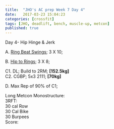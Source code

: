 ```yaml
---
title:  "JHO's AC prep Week 7 Day 4"
date:   2017-03-23 15:04:23
categories: [crossfit]
tags: [JHO, deadlift, bench, muscle-up, metcon]
published: true
---
```

Day 4- Hip Hinge & Jerk

A. [Ring Beat Swings][link1]; 3 X 10;

B. [Hip to Rings][link2]; 3 X 8;

C1. DL; Build to 2RM; **[152.5kg]**  
C2. CGBP; 5x3 2111; **[70kg]**

D. Max Rep of 90% of C1; 

Long Metcon Monostructure:  
3RFT:  
30 cal Row  
30 Cal Bike  
30 Burpees  
Score: 

[link1]: https://www.youtu.be/OEbTnKKff6Q
[link2]: https://www.youtu.be/7stNokLb2Ts